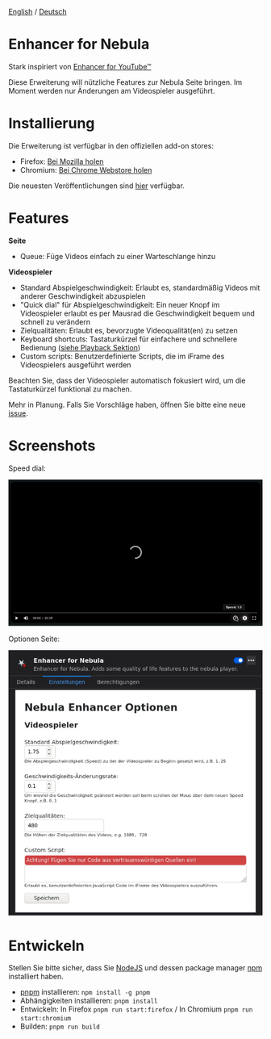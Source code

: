 [English](README.md) / [Deutsch](README.DE.md)


# Enhancer for Nebula

Stark inspiriert von [Enhancer for YouTube&trade;](https://www.mrfdev.com/enhancer-for-youtube)

Diese Erweiterung will nützliche Features zur Nebula Seite bringen. Im Moment werden nur Änderungen am Videospieler ausgeführt.


# Installierung

Die Erweiterung ist verfügbar in den offiziellen add-on stores:

- Firefox: [Bei Mozilla holen](https://addons.mozilla.org/de-DE/firefox/addon/enhancer-for-nebula/)
- Chromium: [Bei Chrome Webstore holen](https://chrome.google.com/webstore/detail/enhancer-for-nebula/niaholaehmipmbpoagjmdlocnhakeonl)

Die neuesten Veröffentlichungen sind [hier](https://github.com/cpiber/NebulaEnhance/releases) verfügbar.


# Features

**Seite**
- Queue: Füge Videos einfach zu einer Warteschlange hinzu

**Videospieler**
- Standard Abspielgeschwindigkeit: Erlaubt es, standardmäßig Videos mit anderer Geschwindigkeit abzuspielen
- "Quick dial" für Abspielgeschwindigkeit: Ein neuer Knopf im Videospieler erlaubt es per Mausrad die Geschwindigkeit bequem und schnell zu verändern
- Zielqualitäten: Erlaubt es, bevorzugte Videoqualität(en) zu setzen
- Keyboard shortcuts: Tastaturkürzel für einfachere und schnellere Bedienung ([siehe Playback Sektion](https://www.mrfdev.com/youtube-keyboard-shortcuts))
- Custom scripts: Benutzerdefinierte Scripts, die im iFrame des Videospielers ausgeführt werden

Beachten Sie, dass der Videospieler automatisch fokusiert wird, um die Tastaturkürzel funktional zu machen.

Mehr in Planung. Falls Sie Vorschläge haben, öffnen Sie bitte eine neue [issue](https://github.com/cpiber/NebulaEnhance/issues).


# Screenshots

Speed dial:

![Speed dial. Scroll to change speed.](static/Screenshot1.png)

Optionen Seite:

![Options.](static/Screenshot2_de.png)


# Entwickeln

Stellen Sie bitte sicher, dass Sie [NodeJS](https://nodejs.org/) und dessen package manager [npm](https://www.npmjs.com/) installiert haben.

- [pnpm](https://github.com/pnpm/pnpm) installieren: `npm install -g pnpm`
- Abhängigkeiten installieren: `pnpm install`
- Entwickeln: In Firefox `pnpm run start:firefox` / In Chromium `pnpm run start:chromium`
- Builden: `pnpm run build`

